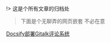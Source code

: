 !> 这是个所有文章的归档处

> 下面是个无聊弄的网页嵌套 不必在意

[Docsify部署Gitalk评论系统](src/4/Docsify部署Gitalk评论系统.md ':include')
<!-- <div style="position: relative; padding: 30% 45%;">
<iframe style="position: absolute; width: 100%; height: 100%; left: 0; top: 0;" src="https://docs.python.org/zh-cn/3/tutorial/index.html" frameborder="1" scrolling="yes" width="320" height="240" allowfullscreen
</iframe>
</div> -->
